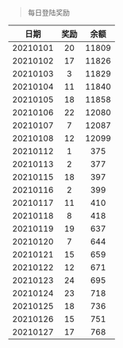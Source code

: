 > 每日登陆奖励


| 日期 |  奖励 | 余额 | 
|:----:|:----:|:----:|
| 20210101 | 20 | 11809 |
| 20210102 | 17 | 11826 |
| 20210103 | 3 | 11829 |
| 20210104 | 11 | 11840 |
| 20210105 | 18 | 11858 |
| 20210106 | 22 | 12080 |
| 20210107 | 7  | 12087 |
| 20210108 |12  | 12099 |
| 20210112 |1  | 375 |
| 20210113 |2  | 377 |
| 20210115 |18  | 397 |
| 20210116 |2  | 399 |
| 20210117 |11  | 410 |
| 20210118 |8  | 418 |
| 20210119 |19  | 637 |
| 20210120 |7  | 644 |
| 20210121 |15  | 659 |
| 20210122 |12  | 671 |
| 20210123 |24  | 695 |
| 20210124 |23  | 718 |
| 20210125 |18  | 736 |
| 20210126 |15  | 751 |
| 20210127 |17  | 768 |
